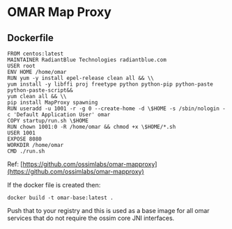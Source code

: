 # OMAR Map Proxy

## Dockerfile
```
FROM centos:latest
MAINTAINER RadiantBlue Technologies radiantblue.com
USER root
ENV HOME /home/omar
RUN yum -y install epel-release clean all && \\
yum install -y libffi proj freetype python python-pip python-paste python-paste-script&&
yum clean all && \\
pip install MapProxy spawning
RUN useradd -u 1001 -r -g 0 --create-home -d \$HOME -s /sbin/nologin -c 'Default Application User' omar
COPY startup/run.sh \$HOME
RUN chown 1001:0 -R /home/omar && chmod +x \$HOME/*.sh
USER 1001
EXPOSE 8080
WORKDIR /home/omar
CMD ./run.sh
```
Ref: [https://github.com/ossimlabs/omar-mapproxy](https://github.com/ossimlabs/omar-mapproxy)

If the docker file is created then:

`docker build -t omar-base:latest .`

Push that to your registry and this is used as a base image for all omar services that do not require the ossim core JNI interfaces.
